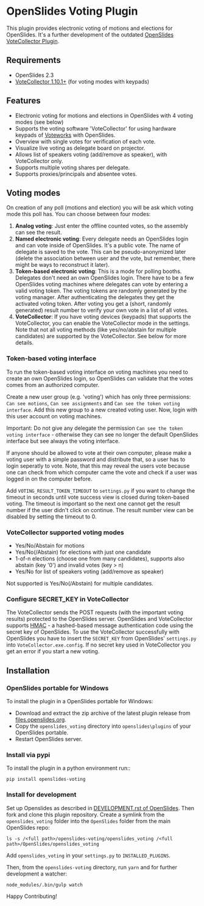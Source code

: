 # OpenSlides Voting Plugin

This plugin provides electronic voting of motions and elections for OpenSlides.
It's a further development of the outdated
[OpenSlides VoteCollector Plugin](https://github.com/OpenSlides/openslides-votecollector>).


## Requirements
- OpenSlides 2.3
- [VoteCollector 1.10.1+](http://software.voteworks.eu/VoteCollector.zip) (for voting modes with keypads)


## Features

- Electronic voting for motions and elections in OpenSlides with 4 voting modes (see below) 
- Supports the voting software 'VoteCollector' for using hardware keypads of
  [Voteworks](https://www.voteworks.de) with OpenSlides.
- Overview with single votes for verification of each vote.
- Visualize live voting as delegate board on projector.
- Allows list of speakers voting (add/remove as speaker), with VoteCollector only.
- Supports multiple voting shares per delegate.
- Supports proxies/principals and absentee votes.


## Voting modes

On creation of any poll (motions and election) you will be ask which voting mode
this poll has. You can choose between four modes:

1. **Analog voting**: Just enter the offline counted votes, so the assembly can
   see the result.
2. **Named electronic voting**: Every delegate needs an OpenSlides login and can 
   vote inside of OpenSlides. It's a public vote. The name of delegate is saved to the vote.
   This can be pseudo-anonymized later (delete
   the association between user and the vote, but remember, there might be ways
   to reconstruct it later).
3. **Token-based electronic voting**: This is a mode for polling booths.
   Delegates don't need an own OpenSlides login. There have to be a few OpenSlides 
   voting machines where delegates can vote by entering a valid voting token.
   The voting tokens are randomly generated by the voting manager.
   After authenticating the delegates they get the activated voting token.
   After voting you get a (short, randomly generated) result number to
   verify your own vote in a list of all votes.
4. **VoteCollector**: If you have voting devices (keypads) that supports the
   VoteCollector, you can enable the VoteCollector mode in the settings. Note
   that not all voting methods (like yes/no/abstain for multiple candidates) are
   supported by the VoteCollector. See below for more details.

### Token-based voting interface
To run the token-based voting interface on voting machines you need to create an own
OpenSlides login, so OpenSlides can validate that the votes comes from an authorized
computer.

Create a new user group (e.g. 'voting') which has only three permissions:
`Can see motions`, `Can see assignments` and `Can see the token voting interface`.
Add this new group to a new created voting user. Now, login with this user account on voting machines.

Important: Do not give any delegate the permission `Can see the token voting interface` -
otherwise they can see no longer the default OpenSlides interface but see always the
voting interface.

If anyone should be allowed to vote at their own computer, please make a voting
user with a simple password and distribute that, so a user has to login
seperatly to vote. Note, that this may reveal the users vote because one can
check from which computer came the vote and check if a user was logged in
on the computer before.

Add `VOTING_RESULT_TOKEN_TIMEOUT` to `settings.py` if you want to change the timeout in
seconds until vote success view is closed during token-based voting. The timeout is
important so the next one cannot get the result number if the user didn't click on
continue. The result number view can be disabled by setting the timeout to 0.

### VoteCollector supported voting modes
- Yes/No/Abstain for motions
- Yes/No(/Abstain) for elections with just one candidate
- 1-of-n elections (choose one from many candidates), supports also
  abstain (key '0') and invalid votes (key > n)
- Yes/No for list of speakers voting (add/remove as speaker)

Not supported is Yes/No(/Abstain) for multiple candidates.

### Configure SECRET_KEY in VoteCollector
The VoteCollector sends the POST requests (with the important voting results) protected to
the OpenSlides server. OpenSlides and VoteCollector supports [HMAC](https://en.wikipedia.org/wiki/HMAC) - a
hashed-based message authentication code using the secret key of OpenSlides. To use
the VoteCollector successfully with OpenSlides you have to insert the `SECRET_KEY` from
OpenSlides' `settings.py` into `VoteCollector.exe.config`. If no secret key used in
VoteCollector you get an error if you start a new voting.


## Installation

### OpenSlides portable for Windows 

To install the plugin in a OpenSlides portable for Windows:

- Download and extract the zip archive of the latest plugin release from [files.openslides.org](https://files.openslides.org/plugins/openslides-voting/).
- Copy the `openslides_voting` directory into `openslides\plugins` of your OpenSlides portable.
- Restart OpenSlides server.

### Install via pypi

To install the plugin in a python environment run::
```
pip install openslides-voting
```

### Install for development
Set up Openslides as described in [DEVELOPMENT.rst of OpenSlides](https://github.com/OpenSlides/OpenSlides/blob/master/DEVELOPMENT.rst).
Then fork and clone this plugin repository. Create a
symlink from the `openslides_voting` folder into the `OpenSlides` folder from
the main OpenSlides repo:
```
ls -s /<full path>/openslides-voting/openslides_voting /<full path>/OpenSlides/openslides_voting
```
Add `openslides_voting` in your `settings.py` to `INSTALLED_PLUGINS`.

Then, from the `openslides-voting` directory, run `yarn` and for further
development a watcher:
```
node_modules/.bin/gulp watch
```

Happy Contributing!

